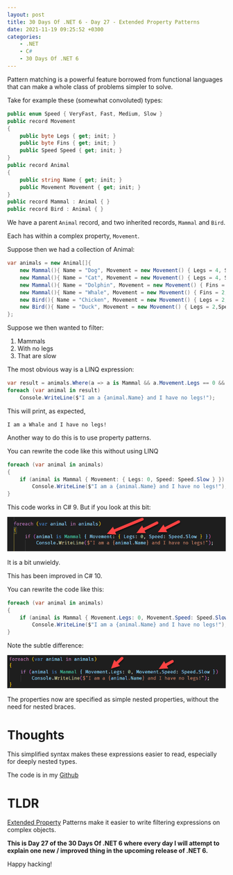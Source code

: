 ```yaml
---
layout: post
title: 30 Days Of .NET 6 - Day 27 - Extended Property Patterns
date: 2021-11-19 09:25:52 +0300
categories:
    - .NET
    - C#
    - 30 Days Of .NET 6
---
```

Pattern matching is a powerful feature borrowed from functional languages that can make a whole class of problems simpler to solve.

Take for example these (somewhat convoluted) types:

```csharp
public enum Speed { VeryFast, Fast, Medium, Slow }
public record Movement
{
    public byte Legs { get; init; }
    public byte Fins { get; init; }
    public Speed Speed { get; init; }
}
public record Animal
{
    public string Name { get; init; }
    public Movement Movement { get; init; }
}
public record Mammal : Animal { }
public record Bird : Animal { }
```

We have a parent `Animal` record, and two inherited records, `Mammal` and `Bird`.

Each has within a complex property, `Movement`.

Suppose then we had a collection of Animal:

```csharp
var animals = new Animal[]{
    new Mammal(){ Name = "Dog", Movement = new Movement() { Legs = 4, Speed = Speed.Medium }},
    new Mammal(){ Name = "Cat", Movement = new Movement() { Legs = 4, Speed = Speed.Slow }},
    new Mammal(){ Name = "Dolphin", Movement = new Movement() { Fins = 2, Speed=Speed.Fast }},
    new Mammal(){ Name = "Whale", Movement = new Movement() { Fins = 2, Speed=Speed.Slow }},
    new Bird(){ Name = "Chicken", Movement = new Movement() { Legs = 2, Speed = Speed.Slow }},
    new Bird(){ Name = "Duck", Movement = new Movement() { Legs = 2,Speed = Speed.Slow }}
};
```

Suppose we then wanted to filter:
1. Mammals
2. With no legs
3. That are slow

The most obvious way is a LINQ expression:

```csharp
var result = animals.Where(a => a is Mammal && a.Movement.Legs == 0 && a.Movement.Speed == Speed.Slow);
foreach (var animal in result)
    Console.WriteLine($"I am a {animal.Name} and I have no legs!");
```

This will print, as expected,

```plaintext
I am a Whale and I have no legs!
```

Another way to do this is to use property patterns.

You can rewrite the code like this without using LINQ

```csharp
foreach (var animal in animals)
{
    if (animal is Mammal { Movement: { Legs: 0, Speed: Speed.Slow } })
        Console.WriteLine($"I am a {animal.Name} and I have no legs!");
}
```

This code works in C# 9. But if you look at this bit:

![](../images/2021/11/Pattern.png)

It is a bit unwieldy.

This has been improved in C# 10.

You can rewrite the code like this:

```csharp
foreach (var animal in animals)
{
    if (animal is Mammal { Movement.Legs: 0, Movement.Speed: Speed.Slow })
        Console.WriteLine($"I am a {animal.Name} and I have no legs!");
}
```

Note the subtle difference:

![](../images/2021/11/Pattern2.png)

The properties now are specified as simple nested properties, without the need for nested braces.

# Thoughts

This simplified syntax makes these expressions easier to read, especially for deeply nested types.

The code is in my [Github](https://github.com/conradakunga/BlogCode/tree/master/2021-11-19%20-%2030%20Days%20Of%20.NET%206%20-%20Day%2027%20-%20Extended%20Property%20Patterns)

# TLDR

[Extended Property](https://docs.microsoft.com/en-us/dotnet/csharp/language-reference/proposals/csharp-10.0/extended-property-patterns) Patterns make it easier to write filtering expressions on complex objects.

**This is Day 27 of the 30 Days Of .NET 6 where every day I will attempt to explain one new / improved thing in the upcoming release of .NET 6.**

Happy hacking!